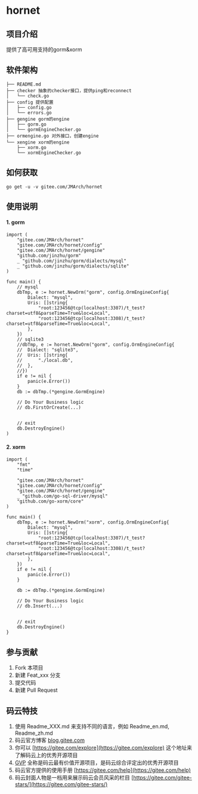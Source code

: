 # hornet

## 项目介绍
提供了高可用支持的gorm&xorm

## 软件架构

```
├── README.md
├── checker 抽象的checker接口，提供ping和reconnect
│   └── check.go
├── config 提供配置
│   ├── config.go
│   └── errors.go
├── gengine gorm的engine
│   ├── gorm.go
│   └── gormEngineChecker.go
├── ormengine.go 对外接口，创建engine
└── xengine xorm的engine
    ├── xorm.go
    └── xormEngineChecker.go
```

## 如何获取

`go get -u -v gitee.com/JMArch/hornet`

## 使用说明


#### 1. gorm

```golang
import (
	"gitee.com/JMArch/hornet"
	"gitee.com/JMArch/hornet/config"
	"gitee.com/JMArch/hornet/gengine"
	"github.com/jinzhu/gorm"
	_ "github.com/jinzhu/gorm/dialects/mysql"
	_ "github.com/jinzhu/gorm/dialects/sqlite"
)

func main() {
	// mysql
	dbTmp, e := hornet.NewOrm("gorm", config.OrmEngineConfig{
		Dialect: "mysql",
		Uris: []string{
			"root:123456@tcp(localhost:3307)/t_test?charset=utf8&parseTime=True&loc=Local",
			"root:123456@tcp(localhost:3308)/t_test?charset=utf8&parseTime=True&loc=Local",
		},
	})
	// sqlite3
	//dbTmp, e := hornet.NewOrm("gorm", config.OrmEngineConfig{
	//	Dialect: "sqlite3",
	//	Uris: []string{
	//		"./local.db",
	//	},
	//})
	if e != nil {
		panic(e.Error())
	}
	db := dbTmp.(*gengine.GormEngine)

	// Do Your Business logic
	// db.FirstOrCreate(...)


	// exit
	db.DestroyEngine()
)
```

#### 2. xorm

```golang
import (
	"fmt"
	"time"

	"gitee.com/JMArch/hornet"
	"gitee.com/JMArch/hornet/config"
	"gitee.com/JMArch/hornet/gengine"
	_ "github.com/go-sql-driver/mysql"
	"github.com/go-xorm/core"
)

func main() {
	dbTmp, e := hornet.NewOrm("xorm", config.OrmEngineConfig{
		Dialect: "mysql",
		Uris: []string{
			"root:123456@tcp(localhost:3307)/t_test?charset=utf8&parseTime=True&loc=Local",
			"root:123456@tcp(localhost:3308)/t_test?charset=utf8&parseTime=True&loc=Local",
		},
	})
	if e != nil {
		panic(e.Error())
	}

	db := dbTmp.(*gengine.GormEngine)

	// Do Your Business logic
	// db.Insert(...)


	// exit
	db.DestroyEngine()
}
```

## 参与贡献

1. Fork 本项目
2. 新建 Feat_xxx 分支
3. 提交代码
4. 新建 Pull Request


## 码云特技

1. 使用 Readme\_XXX.md 来支持不同的语言，例如 Readme\_en.md, Readme\_zh.md
2. 码云官方博客 [blog.gitee.com](https://blog.gitee.com)
3. 你可以 [https://gitee.com/explore](https://gitee.com/explore) 这个地址来了解码云上的优秀开源项目
4. [GVP](https://gitee.com/gvp) 全称是码云最有价值开源项目，是码云综合评定出的优秀开源项目
5. 码云官方提供的使用手册 [https://gitee.com/help](https://gitee.com/help)
6. 码云封面人物是一档用来展示码云会员风采的栏目 [https://gitee.com/gitee-stars/](https://gitee.com/gitee-stars/)
